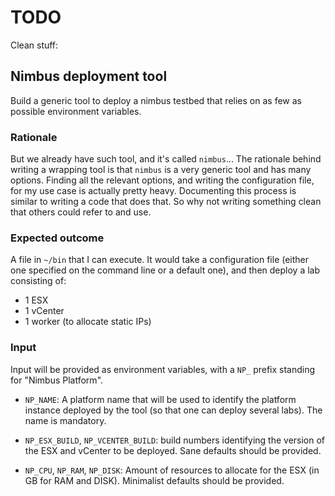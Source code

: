 TODO
====

Clean stuff:

Nimbus deployment tool
----------------------

Build a generic tool to deploy a nimbus testbed that relies on as few
as possible environment variables.

### Rationale

But we already have such tool, and it's called `nimbus`... The
rationale behind writing a wrapping tool is that `nimbus` is a very
generic tool and has many options. Finding all the relevant options,
and writing the configuration file, for my use case is actually pretty
heavy. Documenting this process is similar to writing a code that does
that. So why not writing something clean that others could refer to
and use.

### Expected outcome

A file in `~/bin` that I can execute. It would take a configuration
file (either one specified on the command line or a default one), and
then deploy a lab consisting of:

* 1 ESX
* 1 vCenter
* 1 worker (to allocate static IPs)

### Input

Input will be provided as environment variables, with a `NP_` prefix
standing for "Nimbus Platform".

* `NP_NAME`: A platform name that will be used to identify the
  platform instance deployed by the tool (so that one can deploy
  several labs). The name is mandatory.

* `NP_ESX_BUILD`, `NP_VCENTER_BUILD`: build numbers identifying the
  version of the ESX and vCenter to be deployed. Sane defaults should
  be provided.

* `NP_CPU`, `NP_RAM`, `NP_DISK`: Amount of resources to allocate for
  the ESX (in GB for RAM and DISK). Minimalist defaults should be
  provided.
